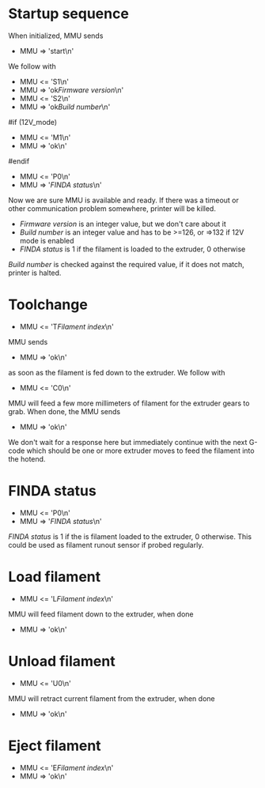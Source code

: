 # Startup sequence

When initialized, MMU sends

- MMU => 'start\n'

We follow with

- MMU <= 'S1\n'
- MMU => 'ok*Firmware version*\n'
- MMU <= 'S2\n'
- MMU => 'ok*Build number*\n'

#if (12V_mode)

- MMU <= 'M1\n'
- MMU => 'ok\n'

#endif

- MMU <= 'P0\n'
- MMU => '_FINDA status_\n'

Now we are sure MMU is available and ready. If there was a timeout or other communication problem somewhere, printer will be killed.

- _Firmware version_ is an integer value, but we don't care about it
- _Build number_ is an integer value and has to be >=126, or =>132 if 12V mode is enabled
- _FINDA status_ is 1 if the filament is loaded to the extruder, 0 otherwise

_Build number_ is checked against the required value, if it does not match, printer is halted.

# Toolchange

- MMU <= 'T*Filament index*\n'

MMU sends

- MMU => 'ok\n'

as soon as the filament is fed down to the extruder. We follow with

- MMU <= 'C0\n'

MMU will feed a few more millimeters of filament for the extruder gears to grab.
When done, the MMU sends

- MMU => 'ok\n'

We don't wait for a response here but immediately continue with the next G-code which should
be one or more extruder moves to feed the filament into the hotend.

# FINDA status

- MMU <= 'P0\n'
- MMU => '_FINDA status_\n'

_FINDA status_ is 1 if the is filament loaded to the extruder, 0 otherwise. This could be used as filament runout sensor if probed regularly.

# Load filament

- MMU <= 'L*Filament index*\n'

MMU will feed filament down to the extruder, when done

- MMU => 'ok\n'

# Unload filament

- MMU <= 'U0\n'

MMU will retract current filament from the extruder, when done

- MMU => 'ok\n'

# Eject filament

- MMU <= 'E*Filament index*\n'
- MMU => 'ok\n'
